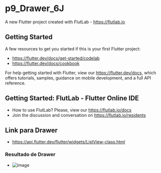 # p9_Drawer_6J

A new Flutter project created with FlutLab - https://flutlab.io

## Getting Started

A few resources to get you started if this is your first Flutter project:

- https://flutter.dev/docs/get-started/codelab
- https://flutter.dev/docs/cookbook

For help getting started with Flutter, view our
https://flutter.dev/docs, which offers tutorials,
samples, guidance on mobile development, and a full API reference.

## Getting Started: FlutLab - Flutter Online IDE

- How to use FlutLab? Please, view our https://flutlab.io/docs
- Join the discussion and conversation on https://flutlab.io/residents
## Link para Drawer
- https://api.flutter.dev/flutter/widgets/ListView-class.html

### Resultado de Drawer
- ![image](https://github.com/BerthaAreliFuentesRodriguez/p9_Drawer_6J/assets/143548448/560d05e9-e32e-412d-8140-03811a5468c9)

